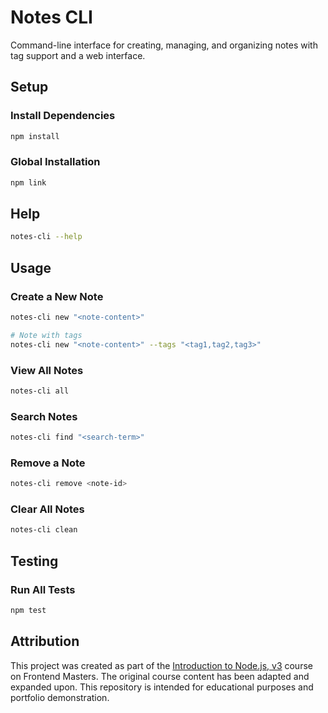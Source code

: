 # Notes CLI

Command-line interface for creating, managing, and organizing notes with tag support and a web interface.

## Setup

### Install Dependencies

```bash
npm install
```

### Global Installation

```bash
npm link
```

## Help

```bash
notes-cli --help
```

## Usage

### Create a New Note

```bash
notes-cli new "<note-content>"

# Note with tags
notes-cli new "<note-content>" --tags "<tag1,tag2,tag3>"
```

### View All Notes

```bash
notes-cli all
```

### Search Notes

```bash
notes-cli find "<search-term>"
```

### Remove a Note

```bash
notes-cli remove <note-id>
```

### Clear All Notes

```bash
notes-cli clean
```

## Testing

### Run All Tests

```bash
npm test
```

## Attribution

This project was created as part of the [Introduction to Node.js, v3](https://frontendmasters.com/courses/node-js-v3/) course on Frontend Masters. The original course content has been adapted and expanded upon. This repository is intended for educational purposes and portfolio demonstration.
